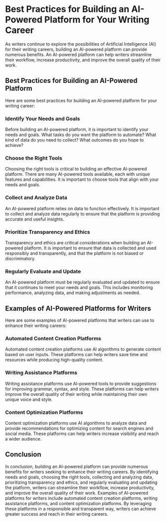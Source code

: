 Best Practices for Building an AI-Powered Platform for Your Writing Career
==============================================================================================================================================

As writers continue to explore the possibilities of Artificial Intelligence (AI) for their writing careers, building an AI-powered platform can provide numerous benefits. An AI-powered platform can help writers streamline their workflow, increase productivity, and improve the overall quality of their work.

Best Practices for Building an AI-Powered Platform
--------------------------------------------------

Here are some best practices for building an AI-powered platform for your writing career:

### Identify Your Needs and Goals

Before building an AI-powered platform, it is important to identify your needs and goals. What tasks do you want the platform to automate? What kind of data do you need to collect? What outcomes do you hope to achieve?

### Choose the Right Tools

Choosing the right tools is critical to building an effective AI-powered platform. There are many AI-powered tools available, each with unique features and capabilities. It is important to choose tools that align with your needs and goals.

### Collect and Analyze Data

An AI-powered platform relies on data to function effectively. It is important to collect and analyze data regularly to ensure that the platform is providing accurate and useful insights.

### Prioritize Transparency and Ethics

Transparency and ethics are critical considerations when building an AI-powered platform. It is important to ensure that data is collected and used responsibly and transparently, and that the platform is not biased or discriminatory.

### Regularly Evaluate and Update

An AI-powered platform must be regularly evaluated and updated to ensure that it continues to meet your needs and goals. This includes monitoring performance, analyzing data, and making adjustments as needed.

Examples of AI-Powered Platforms for Writers
--------------------------------------------

Here are some examples of AI-powered platforms that writers can use to enhance their writing careers:

### Automated Content Creation Platforms

Automated content creation platforms use AI algorithms to generate content based on user inputs. These platforms can help writers save time and resources while producing high-quality content.

### Writing Assistance Platforms

Writing assistance platforms use AI-powered tools to provide suggestions for improving grammar, syntax, and style. These platforms can help writers improve the overall quality of their writing while maintaining their own unique voice and style.

### Content Optimization Platforms

Content optimization platforms use AI algorithms to analyze data and provide recommendations for optimizing content for search engines and social media. These platforms can help writers increase visibility and reach a wider audience.

Conclusion
----------

In conclusion, building an AI-powered platform can provide numerous benefits for writers seeking to enhance their writing careers. By identifying needs and goals, choosing the right tools, collecting and analyzing data, prioritizing transparency and ethics, and regularly evaluating and updating the platform, writers can streamline their workflow, increase productivity, and improve the overall quality of their work. Examples of AI-powered platforms for writers include automated content creation platforms, writing assistance platforms, and content optimization platforms. By leveraging these platforms in a responsible and transparent way, writers can achieve greater success and reach in their writing careers.
